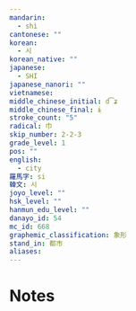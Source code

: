 ```yaml
---
mandarin:
  - shì
cantonese: ""
korean:
  - 시
korean_native: ""
japanese:
  - SHI
japanese_nanori: ""
vietnamese:
middle_chinese_initial: d͡ʑ
middle_chinese_final: ɨ
stroke_count: "5"
radical: 巾
skip_number: 2-2-3
grade_level: 1
pos: ""
english:
  - city
羅馬字: si
韓文: 시
joyo_level: ""
hsk_level: ""
hanmun_edu_level: ""
danayo_id: 54
mc_id: 668
graphemic_classification: 象形
stand_in: 都市
aliases:
---
```


# Notes
